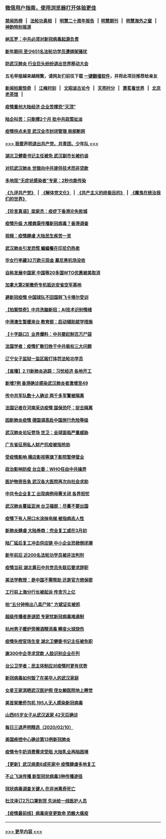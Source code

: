 ### [微信用户指南，使用浏览器打开体验更佳](https://github.com/gfw-breaker/banned-news1/blob/master/indexes/wechat-guide.md?t=0)
#### [禁闻热榜](热点新闻.md?t=0)  &nbsp;&nbsp;|&nbsp;&nbsp; [法轮功真相](https://github.com/gfw-breaker/truth/blob/master/README.md?t=0) &nbsp;&nbsp;|&nbsp;&nbsp; [明慧二十周年报告](https://github.com/gfw-breaker/mh-reports/blob/master/README.md?t=0) &nbsp;&nbsp;|&nbsp;&nbsp;[明慧期刊](https://github.com/gfw-breaker/mh-qikan) &nbsp;&nbsp;|&nbsp;&nbsp; [明慧海外之窗](https://github.com/gfw-breaker/mh-news/blob/master/README.md?t=0) &nbsp;&nbsp;|&nbsp;&nbsp; [神韵特别报道](https://github.com/gfw-breaker/mh-news/blob/master/shenyun.md?t=0)
#### [纳瓦罗：中共必须对新冠病毒起源负责](../pages/nsc413/n11861810.md?t=02120455) 
#### [新年期间 至少651名法轮功学员遭绑架骚扰](../pages/nsc413/n11860941.md?t=02120455) 
#### [防武汉肺炎 行业巨头纷纷退出世界移动大会](../pages/nsc413/n11861795.md?t=02120455) 
#### 五毛举报越来越频繁，请网友们前往下载 [一键翻墙软件](https://github.com/gfw-breaker/ssr-accounts)，并将此项目推荐给亲友
#### [新闻拍案惊奇](https://github.com/gfw-breaker/banned-news1/blob/master/pages/link4.md) &nbsp;&nbsp;|&nbsp;&nbsp; [江峰时刻](https://github.com/gfw-breaker/banned-news1/blob/master/pages/link4.md) &nbsp;&nbsp;|&nbsp;&nbsp; [文昭谈古论今](https://github.com/gfw-breaker/banned-news1/blob/master/pages/link4.md) &nbsp;&nbsp;|&nbsp;&nbsp; [天亮时分](https://github.com/gfw-breaker/banned-news1/blob/master/pages/link4.md) &nbsp;&nbsp;|&nbsp;&nbsp; [萧茗看世界](https://github.com/gfw-breaker/banned-news1/blob/master/pages/link4.md) &nbsp;&nbsp;|&nbsp;&nbsp; [北京老茶馆](https://github.com/gfw-breaker/banned-news1/blob/master/pages/link4.md) &nbsp;&nbsp;|&nbsp;&nbsp; 
#### [疫情重创大陆经济  企业苦撑恐“灭顶”](../pages/nsc413/n11861767.md?t=02120455) 
#### [陆企叫苦：只能撑2个月 批中共政策扯淡](../pages/nsc413/n11861607.md?t=02120455) 
#### [疫情拐点未至 武汉全市封闭管理 局部断网](../pages/nsc413/n11861690.md?t=02120455) 
#### [>>> 我要声明退出共产党、共青团、少年队 <<<](https://github.com/begood0513/goodnews/blob/master/quit/letter.md) 
#### [湖北卫健委书记主任被免 武汉副市长被约谈](../pages/nsc413/n11861292.md?t=02120455) 
#### [对抗武汉肺炎 世银向中共提供技术而非贷款](../pages/nsc413/n11861652.md?t=02120455) 
#### [多地现“无症状感染者”专家：2秒也能传染](../pages/nsc413/n11861604.md?t=02120455) 
#### [《九评共产党》](https://github.com/begood0513/9ping.md/blob/master/README.md) &nbsp;|&nbsp; [《解体党文化》](../../../../jtdwh.md/blob/master/README.md)  &nbsp;|&nbsp; [《共产主义的终极目的》](../../../../gczydzjmd.md/blob/master/README.md) &nbsp;|&nbsp; [《魔鬼在统治我们的世界》](../../../../mgztzwmdsj.md/blob/master/README.md) 
#### [【珍言真语】梁家杰：疫症下香港沦失败城](../pages/nsc413/n11861588.md?t=02120455) 
#### [疫情升级 大楼粪渠传播新冠病毒？香港调查](../pages/nsc413/n11861556.md?t=02120455) 
#### [视频：疫情肆虐 大陆民生疾苦一览](../pages/nsc413/n11858659.md?t=02120455) 
#### [武汉肺炎引发恐慌 蝙蝠餐在印尼仍热卖](../pages/nsc413/n11861352.md?t=02120455) 
#### [华女行李藏32万欧元现金 慕尼黑机场没收](../pages/nsc413/n11861043.md?t=02120455) 
#### [自称发展中国家 中国等20多国WTO优惠被美取消](../pages/nsc413/n11861213.md?t=02120455) 
#### [加拿大第2架撤侨专机抵达安省空军基地](../pages/nsc413/n11861404.md?t=02120455) 
#### [避新冠疫情 中国球队不回国转飞卡塔尔受训](../pages/nsc413/n11861447.md?t=02120455) 
#### [【拍案惊奇】中共洗脑新招：AI技术识别情绪](../pages/nsc413/n11860089.md?t=02120455) 
#### [中港澳生暂缓来台 教育部：启动辅助就学措施](../pages/nsc413/n11861153.md?t=02120455) 
#### [【十字路口】业界爆料：中共要赶制百万尸袋](../pages/nsc413/n11860064.md?t=02120455) 
#### [法国学者：疫情扩散归咎于中共极权三大问题](../pages/nsc413/n11861165.md?t=02120455) 
#### [辽宁女子监狱一监区殴打体罚法轮功学员](../pages/nsc413/n11856276.md?t=02120455) 
#### [【直播】2.11新肺炎追踪：习忧经济 各地开工](../pages/nsc413/n11861169.md?t=02120455) 
#### [新增7例 香港确诊感染武汉肺炎者激增至49](../pages/nsc413/n11861098.md?t=02120455) 
#### [传中共军队数十人确诊 两千多军警被隔离](../pages/nsc413/n11860992.md?t=02120455) 
#### [法国记者在河南采访疫情 国保恐吓：捉去隔离](../pages/nsc413/n11860742.md?t=02120455) 
#### [因新肺炎疫情 德国调高赴中国旅行危险等级](../pages/nsc413/n11861064.md?t=02120455) 
#### [武汉肺炎论坛登场 世卫：全球面临严重威胁](../pages/nsc413/n11860999.md?t=02120455) 
#### [广东省征用私人财产抗疫被指抢劫](../pages/nsc413/n11860913.md?t=02120455) 
#### [受疫情影响 横店影视等旗下影院暂停营业](../pages/nsc413/n11860921.md?t=02120455) 
#### [政治影响防疫 台立委：WHO任由中共操弄](../pages/nsc413/n11860928.md?t=02120455) 
#### [医护物资告急 武汉各大医院再次向社会求助](../pages/nsc413/n11860729.md?t=02120455) 
#### [中共令企业复工 出现病例毋需关闭 各界担忧](../pages/nsc413/n11860563.md?t=02120455) 
#### [武汉肺炎蔓延亚洲 台卫福部：尽量不要出国](../pages/nsc413/n11860586.md?t=02120455) 
#### [疫情下有人用口水涂抹电梯 被指病态人性](../pages/nsc413/n11860618.md?t=02120455) 
#### [新肺炎肆虐 大陆券商：完全复工或在3月初](../pages/nsc413/n11860445.md?t=02120455) 
#### [陆厂延后复工冲击供应链 中小企业恐掀倒闭潮](../pages/nsc413/n11859772.md?t=02120455) 
#### [新年前后 近200名法轮功学员被非法判刑](../pages/nsc413/n11855720.md?t=02120455) 
#### [疫情当前 湖北黄石中共党员失联后要求辞职](../pages/nsc413/n11860118.md?t=02120455) 
#### [美法学教授：是中国不需帮助 还是官方想保密](../pages/nsc413/n11859492.md?t=02120455) 
#### [工行前上海分行长被起诉 传贪污上亿](../pages/nsc413/n11860139.md?t=02120455) 
#### [拍“五分钟拖出八具尸体” 方斌证实被抓](../pages/nsc413/n11860090.md?t=02120455) 
#### [超级传播者是谜团 专家忧新冠病毒难遏制](../pages/nsc413/n11859686.md?t=02120455) 
#### [杭州男子暖炉旁擦酒精消毒 瞬变火球烧伤](../pages/nsc413/n11860071.md?t=02120455) 
#### [疫情失控官场生变 湖北卫健委书记主任被免职](../pages/nsc413/n11859848.md?t=02120455) 
#### [逾300中企寻求贷款 人脸识别企业在列](../pages/nsc413/n11860100.md?t=02120455) 
#### [台公卫学者：民主体制应对疫情时更有优势](../pages/nsc413/n11860023.md?t=02120455) 
#### [新冠病毒如何毁了在美华人的武汉家庭](../pages/nsc413/n11859524.md?t=02120455) 
#### [女星王家淇晒武汉医护照 侄女躺医院地上睡觉](../pages/nsc413/n11859756.md?t=02120455) 
#### [美首架撤侨包机 195人无人感染新冠病毒](../pages/nsc413/n11859908.md?t=02120455) 
#### [山西65岁女子从武汉返家 42天后确诊](../pages/nsc413/n11859912.md?t=02120455) 
#### [每日三退声明精选（2020/02/10）](../pages/nsc413/n11860031.md?t=02120455) 
#### [美国疾控中心确诊第13例新冠肺炎](../pages/nsc413/n11859966.md?t=02120455) 
#### [疫情令牛奶消费需求受阻 大陆乳业再陷困境](../pages/nsc413/n11859859.md?t=02120455) 
#### [【更新】武汉病患6成死家中 疫情肆虐多地复工](../pages/nsc413/n11801312.md?t=02120455) 
#### [不止飞沫传播 新型冠状病毒3种传播途径](../pages/nsc413/n11859060.md?t=02120455) 
#### [冠状病毒调查关键人 在非洲离奇死亡](../pages/nsc413/n11859798.md?t=02120455) 
#### [杜汶泽订2万口罩到货 先派给一线医护人员](../pages/nsc413/n11859214.md?t=02120455) 
#### [【疫情最前线】病毒突变更致命 恐酿大瘟疫](../pages/nsc413/n11859604.md?t=02120455) 

----
#### [ >>> 更早内容 <<< ](../indexes/nsc413-earlier.md)

